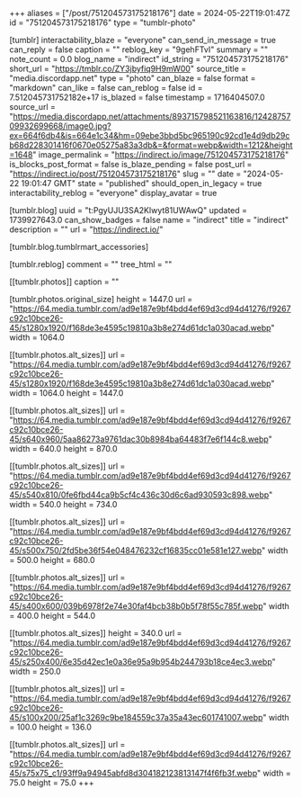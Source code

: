 +++
aliases = ["/post/751204573175218176"]
date = 2024-05-22T19:01:47Z
id = "751204573175218176"
type = "tumblr-photo"

[tumblr]
interactability_blaze = "everyone"
can_send_in_message = true
can_reply = false
caption = ""
reblog_key = "9gehFTvI"
summary = ""
note_count = 0.0
blog_name = "indirect"
id_string = "751204573175218176"
short_url = "https://tmblr.co/ZY3jbyfiq9H9mW00"
source_title = "media.discordapp.net"
type = "photo"
can_blaze = false
format = "markdown"
can_like = false
can_reblog = false
id = 7.512045731752182e+17
is_blazed = false
timestamp = 1716404507.0
source_url = "https://media.discordapp.net/attachments/893715798521163816/1242875709932699668/image0.jpg?ex=664f6db4&is=664e1c34&hm=09ebe3bbd5bc965190c92cd1e4d9db29cb68d228301416f0670e05275a83a3db&=&format=webp&width=1212&height=1648"
image_permalink = "https://indirect.io/image/751204573175218176"
is_blocks_post_format = false
is_blaze_pending = false
post_url = "https://indirect.io/post/751204573175218176"
slug = ""
date = "2024-05-22 19:01:47 GMT"
state = "published"
should_open_in_legacy = true
interactability_reblog = "everyone"
display_avatar = true

[tumblr.blog]
uuid = "t:PgyUJU3SA2Klwyt81UWAwQ"
updated = 1739927643.0
can_show_badges = false
name = "indirect"
title = "indirect"
description = ""
url = "https://indirect.io/"

[tumblr.blog.tumblrmart_accessories]

[tumblr.reblog]
comment = ""
tree_html = ""

[[tumblr.photos]]
caption = ""

[tumblr.photos.original_size]
height = 1447.0
url = "https://64.media.tumblr.com/ad9e187e9bf4bdd4ef69d3cd94d41276/f9267c92c10bce26-45/s1280x1920/f168de3e4595c19810a3b8e274d61dc1a030acad.webp"
width = 1064.0

[[tumblr.photos.alt_sizes]]
url = "https://64.media.tumblr.com/ad9e187e9bf4bdd4ef69d3cd94d41276/f9267c92c10bce26-45/s1280x1920/f168de3e4595c19810a3b8e274d61dc1a030acad.webp"
width = 1064.0
height = 1447.0

[[tumblr.photos.alt_sizes]]
url = "https://64.media.tumblr.com/ad9e187e9bf4bdd4ef69d3cd94d41276/f9267c92c10bce26-45/s640x960/5aa86273a9761dac30b8984ba64483f7e6f144c8.webp"
width = 640.0
height = 870.0

[[tumblr.photos.alt_sizes]]
url = "https://64.media.tumblr.com/ad9e187e9bf4bdd4ef69d3cd94d41276/f9267c92c10bce26-45/s540x810/0fe6fbd44ca9b5cf4c436c30d6c6ad930593c898.webp"
width = 540.0
height = 734.0

[[tumblr.photos.alt_sizes]]
url = "https://64.media.tumblr.com/ad9e187e9bf4bdd4ef69d3cd94d41276/f9267c92c10bce26-45/s500x750/2fd5be36f54e048476232cf16835cc01e581e127.webp"
width = 500.0
height = 680.0

[[tumblr.photos.alt_sizes]]
url = "https://64.media.tumblr.com/ad9e187e9bf4bdd4ef69d3cd94d41276/f9267c92c10bce26-45/s400x600/039b6978f2e74e30faf4bcb38b0b5f78f55c785f.webp"
width = 400.0
height = 544.0

[[tumblr.photos.alt_sizes]]
height = 340.0
url = "https://64.media.tumblr.com/ad9e187e9bf4bdd4ef69d3cd94d41276/f9267c92c10bce26-45/s250x400/6e35d42ec1e0a36e95a9b954b244793b18ce4ec3.webp"
width = 250.0

[[tumblr.photos.alt_sizes]]
url = "https://64.media.tumblr.com/ad9e187e9bf4bdd4ef69d3cd94d41276/f9267c92c10bce26-45/s100x200/25af1c3269c9be184559c37a35a43ec601741007.webp"
width = 100.0
height = 136.0

[[tumblr.photos.alt_sizes]]
url = "https://64.media.tumblr.com/ad9e187e9bf4bdd4ef69d3cd94d41276/f9267c92c10bce26-45/s75x75_c1/93ff9a94945abfd8d304182123813147f4f6fb3f.webp"
width = 75.0
height = 75.0
+++
